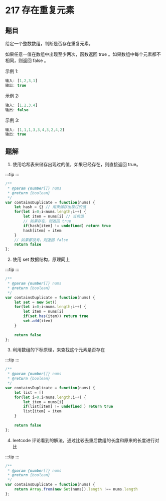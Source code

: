 # 217 存在重复元素

## 题目
给定一个整数数组，判断是否存在重复元素。

如果任意一值在数组中出现至少两次，函数返回 true 。如果数组中每个元素都不相同，则返回 false 。

 

示例 1:
```js
输入: [1,2,3,1]
输出: true
```
示例 2:
```js
输入: [1,2,3,4]
输出: false
```
示例 3:
```js
输入: [1,1,1,3,3,4,3,2,4,2]
输出: true
```

## 题解

1. 使用哈希表来储存出现过的值，如果已经存在，则直接返回 true。

:::tip
<runtime :list="[104, 42.62, 44.9, 6.08]" />
:::

```js
/**
 * @param {number[]} nums
 * @return {boolean}
 */
var containsDuplicate = function(nums) {
    let hash = {} // 用来储存出现过的值
    for(let i=0;i<nums.length;i++) {
        let item = nums[i] // 当前值
        // 如果存在，则返回 true
        if(hash[item] != undefined) return true
        hash[item] = item
    }
    // 如果都没有，则返回 false
    return false
};
```

<situation>
    <template v-slot:time>
        `O(n)`，使用 for循环 进行了一次遍历
    </template>
    <template v-slot:space>
        `O(n)`，使用了哈希表来储存出现过的元素
    </template>
    <template v-slot:good>
        较早的出现了重复的元素，则直接返回 true
    </template>
    <template v-slot:bad>
        没有重复元素出现，需要等到遍历结束，返回 false
    </template>
</situation>


2. 使用 set 数据结构，原理同上

:::tip
<runtime :list="[88, 80.16, 42.4, 57.61]" />
:::

```js
/**
 * @param {number[]} nums
 * @return {boolean}
 */
var containsDuplicate = function(nums) {
    let set = new Set()
    for(let i=0;i<nums.length;i++) {
        let item = nums[i]
        if(set.has(item)) return true
        set.add(item)
    }
    
    return false
};
```

<situation>
    <template v-slot:time>
        `O(n)`，使用 for循环 进行了一次遍历
    </template>
    <template v-slot:space>
        `O(n)`，使用了 Set 来储存出现过的元素
    </template>
    <template v-slot:good>
        较早的出现了重复的元素，则直接返回 true
    </template>
    <template v-slot:bad>
        没有重复元素出现，需要等到遍历结束，返回 false
    </template>
</situation>


3. 利用数组的下标原理，来查找这个元素是否存在

:::tip
<runtime :list="[96, 59.76, 44.5, 9.02]" />
:::

```js
/**
 * @param {number[]} nums
 * @return {boolean}
 */
var containsDuplicate = function(nums) {
    let list = []
    for(let i=0;i<nums.length;i++) {
        let item = nums[i]
        if(list[item] != undefined ) return true
        list[item] = item
    }
    
    return false
};
```

<situation>
    <template v-slot:time>
        `O(n)`，使用 for循环 进行了一次遍历，查找数组是否存在元素为 `O(1)`
    </template>
    <template v-slot:space>
        `O(n)`，使用了数组来储存出现过的元素
    </template>
    <template v-slot:good>
        较早的出现了重复的元素，则直接返回 true
    </template>
    <template v-slot:bad>
        没有重复元素出现，需要等到遍历结束，返回 false
    </template>
</situation>

4. leetcode 评论看到的解法，通过比较去重后数组的长度和原来的长度进行对比 

:::tip
<runtime :list="[104, 42.61, 43.7, 19.40]" />
:::

```js
/**
 * @param {number[]} nums
 * @return {boolean}
 */
var containsDuplicate = function(nums) {
    return Array.from(new Set(nums)).length !== nums.length
};
```

<situation>
    <template v-slot:time>
        `O(n)`，`Array.from` 内部使用了遍历的方法
    </template>
    <template v-slot:space>
        `O(n)`，使用了 set 来储存元素
    </template>
    <template v-slot:good>
    </template>
    <template v-slot:bad>
    </template>
</situation>